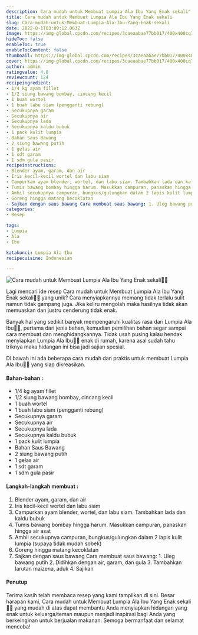```yaml
---
description: Cara mudah untuk Membuat Lumpia Ala Ibu Yang Enak sekali"
title: Cara mudah untuk Membuat Lumpia Ala Ibu Yang Enak sekali
slug: Cara-mudah-untuk-Membuat-Lumpia-Ala-Ibu-Yang-Enak-sekali
date: 2022-8-1T03:09:12.063Z
image: https://img-global.cpcdn.com/recipes/3caeaabae77bb017/400x400cq70/photo.jpg
hideToc: false
enableToc: true
enableTocContent: false
thumbnail: https://img-global.cpcdn.com/recipes/3caeaabae77bb017/400x400cq70/photo.jpg
cover: https://img-global.cpcdn.com/recipes/3caeaabae77bb017/400x400cq70/photo.jpg
author: admin
ratingvalue: 4.8
reviewcount: 124
recipeingredient:
- 1/4 kg ayam fillet
- 1/2 siung bawang bombay, cincang kecil
- 1 buah wortel
- 1 buah labu siam (pengganti rebung)
- Secukupnya garam
- Secukupnya air
- Secukupnya lada
- Secukupnya kaldu bubuk
- 1 pack kulit lumpia
- Bahan Saus Bawang
- 2 siung bawang putih
- 1 gelas air
- 1 sdt garam
- 1 sdm gula pasir
recipeinstructions:
- Blender ayam, garam, dan air
- Iris kecil-kecil wortel dan labu siam
- Campurkan ayam blender, wortel, dan labu siam. Tambahkan lada dan kaldu bubuk
- Tumis bawang bombay hingga harum. Masukkan campuran, panaskan hingga air asat
- Ambil secukupnya campuran, bungkus/gulungkan dalam 2 lapis kulit lumpia (supaya tidak mudah sobek)
- Goreng hingga matang kecoklatan
- Sajkan dengan saus bawang Cara membuat saus bawang: 1. Uleg bawang putih 2. Didihkan dengan air, garam, dan gula 3. Tambahkan larutan maizena, aduk 4. Sajikan
categories:
- Resep

tags:
- Lumpia
- Ala
- Ibu

katakunci: Lumpia Ala Ibu
recipecuisine: Indonesian

---
```


![Cara mudah untuk Membuat Lumpia Ala Ibu Yang Enak sekali👩‍🍳](https://img-global.cpcdn.com/recipes/3caeaabae77bb017/400x400cq70/photo.jpg)

Lagi mencari ide resep Cara mudah untuk Membuat Lumpia Ala Ibu Yang Enak sekali👩‍🍳 yang unik? Cara menyiapkannya memang tidak terlalu sulit namun tidak gampang juga. Jika keliru mengolah maka hasilnya tidak akan memuaskan dan justru cenderung tidak enak.

Banyak hal yang sedikit banyak mempengaruhi kualitas rasa dari Lumpia Ala Ibu👩‍🍳, pertama dari jenis bahan, kemudian pemilihan bahan segar sampai cara membuat dan menghidangkannya. Tidak usah pusing kalau hendak menyiapkan Lumpia Ala Ibu👩‍🍳 enak di rumah, karena asal sudah tahu triknya maka hidangan ini bisa jadi sajian spesial.

Di bawah ini ada beberapa cara mudah dan praktis untuk membuat Lumpia Ala Ibu👩‍🍳 yang siap dikreasikan.

<!--inarticleads1-->

#### Bahan-bahan :

- 1/4 kg ayam fillet
- 1/2 siung bawang bombay, cincang kecil
- 1 buah wortel
- 1 buah labu siam (pengganti rebung)
- Secukupnya garam
- Secukupnya air
- Secukupnya lada
- Secukupnya kaldu bubuk
- 1 pack kulit lumpia
- Bahan Saus Bawang
- 2 siung bawang putih
- 1 gelas air
- 1 sdt garam
- 1 sdm gula pasir

<!--inarticleads2-->

#### Langkah-langkah membuat :

1. Blender ayam, garam, dan air
1. Iris kecil-kecil wortel dan labu siam
1. Campurkan ayam blender, wortel, dan labu siam. Tambahkan lada dan kaldu bubuk
1. Tumis bawang bombay hingga harum. Masukkan campuran, panaskan hingga air asat
1. Ambil secukupnya campuran, bungkus/gulungkan dalam 2 lapis kulit lumpia (supaya tidak mudah sobek)
1. Goreng hingga matang kecoklatan
1. Sajkan dengan saus bawang Cara membuat saus bawang: 1. Uleg bawang putih 2. Didihkan dengan air, garam, dan gula 3. Tambahkan larutan maizena, aduk 4. Sajikan

#### Penutup

Terima kasih telah membaca resep yang kami tampilkan di sini. Besar harapan kami, Cara mudah untuk Membuat Lumpia Ala Ibu Yang Enak sekali👩‍🍳 yang mudah di atas dapat membantu Anda menyiapkan hidangan yang enak untuk keluarga/teman maupun menjadi inspirasi bagi Anda yang berkeinginan untuk berjualan makanan. Semoga bermanfaat dan selamat mencoba!